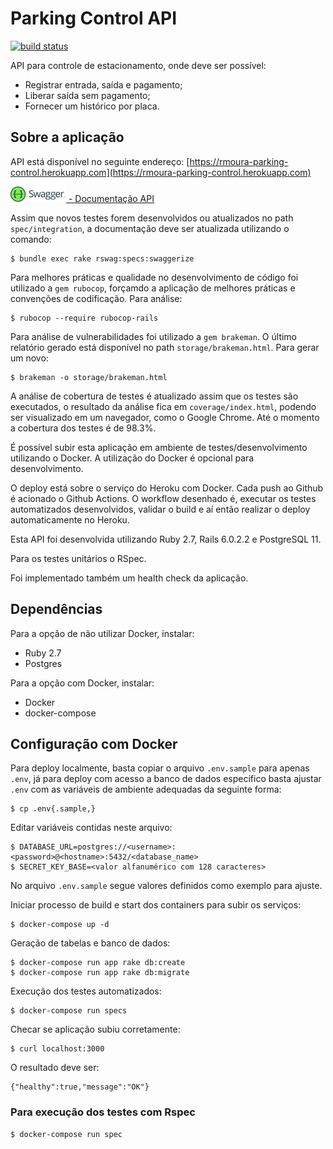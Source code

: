 # Parking Control API

[![build status](https://github.com/rmoura/parking-control/workflows/Ruby/badge.svg)](https://github.com/rmoura/parking-control/actions?workflow=Ruby)

API para controle de estacionamento, onde deve ser possível:
* Registrar entrada, saída e pagamento;
* Liberar saída sem pagamento;
* Fornecer um histórico por placa.

## Sobre a aplicação

API está disponível no seguinte endereço: [https://rmoura-parking-control.herokuapp.com](https://rmoura-parking-control.herokuapp.com)

[![](storage/swagger.png) - Documentação API](https://rmoura-parking-control.herokuapp.com/api-docs)

Assim que novos testes forem desenvolvidos ou atualizados no path `spec/integration`, a documentação deve ser atualizada utilizando o comando:

```
$ bundle exec rake rswag:specs:swaggerize
```

Para melhores práticas e qualidade no desenvolvimento de código foi utilizado a `gem rubocop`, forçamdo a aplicação de melhores práticas e convenções de codificação. Para análise:

```
$ rubocop --require rubocop-rails
```

Para análise de vulnerabilidades foi utilizado a `gem brakeman`. O último relatório gerado está disponível no path `storage/brakeman.html`. Para gerar um novo:

```
$ brakeman -o storage/brakeman.html
```

A análise de cobertura de testes é atualizado assim que os testes são executados, o resultado da análise fica em `coverage/index.html`, podendo ser visualizado em um navegador, como o Google Chrome. Até o momento a cobertura dos testes é de 98.3%.

É possível subir esta aplicação em ambiente de testes/desenvolvimento utilizando o Docker. A utilização do Docker é opcional para desenvolvimento.

O deploy está sobre o serviço do Heroku com Docker.
Cada push ao Github é acionado o Github Actions. O workflow desenhado é, executar os testes automatizados desenvolvidos, validar o build e aí então realizar o deploy automaticamente no Heroku.

Esta API foi desenvolvida utilizando Ruby 2.7, Rails 6.0.2.2 e PostgreSQL 11.

Para os testes unitários o RSpec.

Foi implementado também um health check da aplicação.

## Dependências

Para a opção de não utilizar Docker, instalar:
* Ruby 2.7
* Postgres

Para a opção com Docker, instalar:
* Docker
* docker-compose

## Configuração com Docker

Para deploy localmente, basta copiar o arquivo `.env.sample` para apenas `.env`, já para deploy com acesso a banco de dados específico basta ajustar `.env` com as variáveis de ambiente adequadas da seguinte forma:

```
$ cp .env{.sample,}
```

Editar variáveis contidas neste arquivo:

```
$ DATABASE_URL=postgres://<username>:<password>@<hostname>:5432/<database_name>
$ SECRET_KEY_BASE=<valor alfanumérico com 128 caracteres>
```

No arquivo `.env.sample` segue valores definidos como exemplo para ajuste.

Iniciar processo de build e start dos containers para subir os serviços:

```
$ docker-compose up -d
```

Geração de tabelas e banco de dados:

```
$ docker-compose run app rake db:create
$ docker-compose run app rake db:migrate
```

Execução dos testes automatizados:

```
$ docker-compose run specs
```

Checar se aplicação subiu corretamente:

```
$ curl localhost:3000
```

O resultado deve ser:

```
{"healthy":true,"message":"OK"}
```

### Para execução dos testes com Rspec

```
$ docker-compose run spec
```
